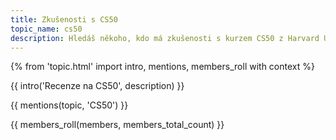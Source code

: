 ```yaml
---
title: Zkušenosti s CS50
topic_name: cs50
description: Hledáš někoho, kdo má zkušenosti s kurzem CS50 z Harvard University? Má smysl tomu věnovat čas? Co přesně se tam naučíš a využiješ to v praxi?
---
```

{% from 'topic.html' import intro, mentions, members_roll with context %}

{{ intro('Recenze na CS50', description) }}

{{ mentions(topic, 'CS50') }}

{{ members_roll(members, members_total_count) }}
